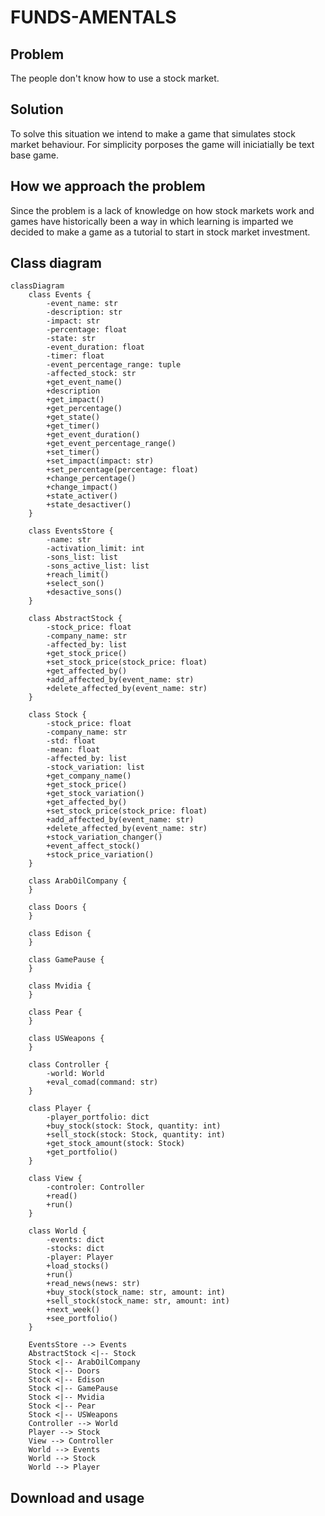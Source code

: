 # FUNDS-AMENTALS

## Problem

The people don't know how to use a stock market.

## Solution

To solve this situation we intend to make a game that simulates stock market behaviour. For simplicity porposes the game will iniciatially be text base game.

## How we approach the problem

Since the problem is a lack of knowledge on how stock markets work and games have historically been a way in which learning is imparted we decided to make a game as a tutorial to start in stock market investment.

## Class diagram
```mermaid
classDiagram
    class Events {
        -event_name: str
        -description: str
        -impact: str
        -percentage: float
        -state: str
        -event_duration: float
        -timer: float
        -event_percentage_range: tuple
        -affected_stock: str
        +get_event_name() 
        +description
        +get_impact()
        +get_percentage()
        +get_state()
        +get_timer()
        +get_event_duration()
        +get_event_percentage_range()
        +set_timer()
        +set_impact(impact: str)
        +set_percentage(percentage: float)
        +change_percentage()
        +change_impact()
        +state_activer()
        +state_desactiver()
    }

    class EventsStore {
        -name: str
        -activation_limit: int
        -sons_list: list
        -sons_active_list: list
        +reach_limit() 
        +select_son() 
        +desactive_sons() 
    }

    class AbstractStock {
        -stock_price: float
        -company_name: str
        -affected_by: list
        +get_stock_price() 
        +set_stock_price(stock_price: float) 
        +get_affected_by() 
        +add_affected_by(event_name: str) 
        +delete_affected_by(event_name: str) 
    }

    class Stock {
        -stock_price: float
        -company_name: str
        -std: float
        -mean: float
        -affected_by: list
        -stock_variation: list
        +get_company_name() 
        +get_stock_price() 
        +get_stock_variation() 
        +get_affected_by() 
        +set_stock_price(stock_price: float) 
        +add_affected_by(event_name: str) 
        +delete_affected_by(event_name: str) 
        +stock_variation_changer() 
        +event_affect_stock() 
        +stock_price_variation() 
    }

    class ArabOilCompany {
    }

    class Doors {
    }

    class Edison {
    }

    class GamePause {
    }

    class Mvidia {
    }

    class Pear {
    }

    class USWeapons {
    }

    class Controller {
        -world: World
        +eval_comad(command: str) 
    }

    class Player {
        -player_portfolio: dict
        +buy_stock(stock: Stock, quantity: int) 
        +sell_stock(stock: Stock, quantity: int) 
        +get_stock_amount(stock: Stock) 
        +get_portfolio() 
    }

    class View {
        -controler: Controller
        +read() 
        +run() 
    }

    class World {
        -events: dict
        -stocks: dict
        -player: Player
        +load_stocks() 
        +run() 
        +read_news(news: str) 
        +buy_stock(stock_name: str, amount: int) 
        +sell_stock(stock_name: str, amount: int) 
        +next_week() 
        +see_portfolio() 
    }

    EventsStore --> Events
    AbstractStock <|-- Stock
    Stock <|-- ArabOilCompany
    Stock <|-- Doors
    Stock <|-- Edison
    Stock <|-- GamePause
    Stock <|-- Mvidia
    Stock <|-- Pear
    Stock <|-- USWeapons
    Controller --> World
    Player --> Stock
    View --> Controller
    World --> Events
    World --> Stock
    World --> Player

```

## Download and usage


